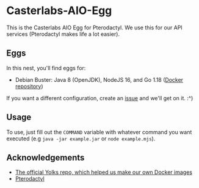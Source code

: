 # Casterlabs-AIO-Egg
 
This is the Casterlabs AIO Egg for Pterodactyl. We use this for our API services (Pterodactyl makes life a lot easier).

## Eggs

In this nest, you'll find eggs for:
 - Debian Buster: Java 8 (OpenJDK), NodeJS 16, and Go 1.18 ([Docker repository](https://hub.docker.com/repository/docker/e3ndr/java8-node16-go1_18))

If you want a different configuration, create an [issue](https://github.com/Casterlabs/Casterlabs-AIO-Egg/issues) and we'll get on it. :^)

## Usage

To use, just fill out the `COMMAND` variable with whatever command you want executed (e.g `java -jar example.jar` or `node example.mjs`).

## Acknowledgements
 - [The official Yolks repo, which helped us make our own Docker images](https://github.com/pterodactyl/yolks/)
 - [Pterodactyl](https://pterodactyl.io/)
